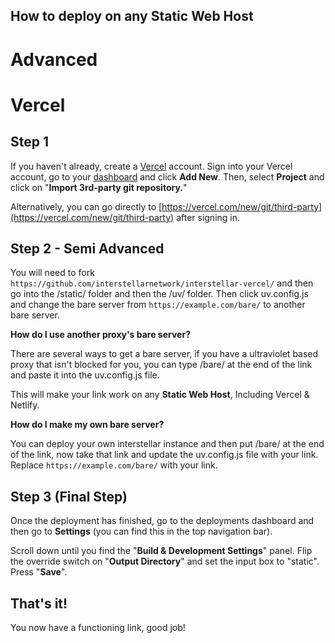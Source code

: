 ## How to deploy on any Static Web Host

# Advanced

# Vercel
## Step 1
If you haven't already, create a [Vercel](https://vercel.com) account. Sign into your Vercel account, go to your [dashboard](https://vercel.com/dashboard) and click **Add New**. Then, select **Project** and click on "**Import 3rd-party git repository.**"

Alternatively, you can go directly to [https://vercel.com/new/git/third-party](https://vercel.com/new/git/third-party) after signing in.

## Step 2 - Semi Advanced

You will need to fork ``https://github.com/interstellarnetwork/interstellar-vercel/`` and then go into the /static/ folder and then the /uv/ folder. Then click uv.config.js and change the bare server from ``https://example.com/bare/`` to another bare server.

**How do I use another proxy's bare server?**

There are several ways to get a bare server, if you have a ultraviolet based proxy that isn't blocked for you, you can type /bare/ at the end of the link and paste it into the uv.config.js file.

This will make your link work on any **Static Web Host**, Including Vercel & Netlify.

**How do I make my own bare server?**

You can deploy your own interstellar instance and then put /bare/ at the end of the link, now take that link and update the uv.config.js file with your link. Replace ``https://example.com/bare/`` with your link.

## Step 3 (Final Step)
Once the deployment has finished, go to the deployments dashboard and then go to **Settings** (you can find this in the top navigation bar).

Scroll down until you find the "**Build & Development Settings**" panel. Flip the override switch on "**Output Directory**" and set the input box to "static". Press "**Save**".

## That's it!
You now have a functioning link, good job!

